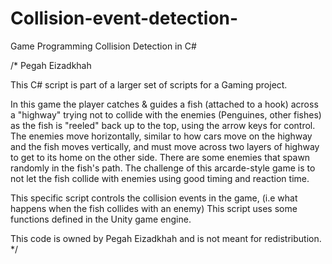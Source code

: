# Collision-event-detection-
Game Programming Collision Detection in C#

/*
Pegah Eizadkhah

This C# script is part of a larger set of scripts for a Gaming project.

In this game the player catches & guides a fish (attached to a hook) across a "highway" trying not to collide 
with the enemies (Penguines, other fishes) as the fish is "reeled" back up to the top, 
using the arrow keys for control. The enemies move horizontally, similar to how cars move 
on the highway and the fish moves vertically, and must move across two layers of
highway to get to its home on the other side. There are some enemies that spawn 
randomly in the fish's path. The challenge of this arcarde-style 
game is to not let the fish collide with enemies using good timing and reaction time.

This specific script controls the collision events in the game,
(i.e what happens when the fish collides with an enemy)
This script uses some functions defined in the Unity game engine. 

This code is owned by Pegah Eizadkhah and is not meant for redistribution.
*/
